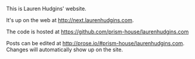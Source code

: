 This is Lauren Hudgins' website.

It's up on the web at http://next.laurenhudgins.com.

The code is hosted at https://github.com/prism-house/laurenhudgins.com

Posts can be edited at http://prose.io/#prism-house/laurenhudgins.com. Changes will automatically show up on the site.
